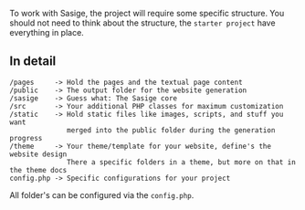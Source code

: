 To work with Sasige, the project will require some specific structure. You should not need to think about the structure, the `starter project` have everything in place.

## In detail

    /pages     -> Hold the pages and the textual page content
    /public    -> The output folder for the website generation
    /sasige    -> Guess what: The Sasige core
    /src       -> Your additional PHP classes for maximum customization
    /static    -> Hold static files like images, scripts, and stuff you want
                  merged into the public folder during the generation progress
    /theme     -> Your theme/template for your website, define's the website design
                  There a specific folders in a theme, but more on that in the theme docs
    config.php -> Specific configurations for your project
    
All folder's can be configured via the `config.php`.